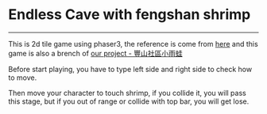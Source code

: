 # Endless Cave with fengshan shrimp

---

This is 2d tile game using phaser3, the reference is come from [here](https://www.youtube.com/watch?v=tST1IxVnWLY&list=PLlultXOnQ04Qj5vm4Cf8l2zlFg7_4A7i8) and this game is also a brench of [our project - 豐山社區小雨蛙](https://fengshan.ndhu.edu.tw/)

Before start playing, you have to type left side and right side to check how to move.

Then move your character to touch shrimp, if you collide it, you will pass this stage, but if you out of range or collide with top bar, you will get lose.

